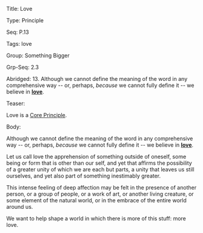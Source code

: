 Title:  Love

Type:   Principle

Seq:    P.13

Tags:   love

Group:   Something Bigger

Grp-Seq: 2.3

Abridged: 13. Although we cannot define the meaning of the word in any comprehensive way -- or, perhaps, *because* we cannot fully define it -- we believe in **[love](https://www.practopians.org/tags/love.html)**.

Teaser: 
 
Love is a [Core Principle](../core/principles.html).

Body:   
 
Although we cannot define the meaning of the word in any comprehensive way -- or, perhaps, *because* we cannot fully define it -- we believe in **[love][]**. 

Let us call love the apprehension of something outside of oneself, some being or form that is other than our self, and yet that affirms the possibility of a greater unity of which we are each but parts, a unity that leaves us still ourselves, and yet also part of something inestimably greater. 

This intense feeling of deep affection may be felt in the presence of another person, or a group of people, or a work of art, or another living creature, or some element of the natural world, or in the embrace of the entire world around us. 

We want to help shape a world in which there is more of this stuff: more love.


[love]: ../tags/love.html
